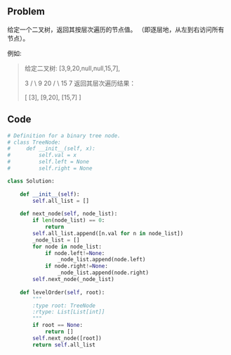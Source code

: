 ## Problem


给定一个二叉树，返回其按层次遍历的节点值。 （即逐层地，从左到右访问所有节点）。

例如:
>给定二叉树: [3,9,20,null,null,15,7],
>
>    3
>   / \\
>  9  20
>    /  \\
>   15   7
>返回其层次遍历结果：
>
>[
>  [3],
>  [9,20],
>  [15,7]
>]

## Code
```python
# Definition for a binary tree node.
# class TreeNode:
#     def __init__(self, x):
#         self.val = x
#         self.left = None
#         self.right = None

class Solution:
    
    def __init__(self):
        self.all_list = []
        
    def next_node(self, node_list):
        if len(node_list) == 0:
            return
        self.all_list.append([n.val for n in node_list])
        _node_list = []
        for node in node_list:
            if node.left!=None:
                _node_list.append(node.left)
            if node.right!=None:
                _node_list.append(node.right)
        self.next_node(_node_list)
        
    def levelOrder(self, root):
        """
        :type root: TreeNode
        :rtype: List[List[int]]
        """
        if root == None:
            return []
        self.next_node([root])
        return self.all_list
```